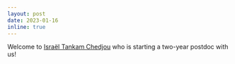 ```yaml
---
layout: post
date: 2023-01-16
inline: true
---
```


Welcome to [Israël Tankam Chedjou](https://scholar.google.com/citations?user=odW3dLoAAAAJ&hl=fr&oi=ao) who is starting a two-year postdoc with us!
